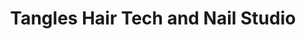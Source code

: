 ---
title: "Tangles Hair Tech and Nail Studio"
url: /saratoga-springs/tangles-hair-tech-and-nail-studio/
shop: hairdresser
---